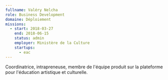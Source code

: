 ```yaml
---
fullname: Valéry Nelcha
role: Business Development
domaine: Déploiement
missions:
  - start: 2018-03-27
    end: 2018-06-15
    status: admin
    employer: Ministère de la Culture
    startups:
      - eac
---
```

Coordinatrice, intrapreneuse, membre de l'équipe produit sur la plateforme pour l'éducation artistique et culturelle.